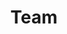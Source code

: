 ---
layout: team
title: Team
permalink: team_info
nav_order: 4
employees:
  - name: Xing Xie
    photo: Xing_Xie.png
    position: Senior Principle Research Manager
    institution: Microsoft Research Asia
  - name: Xiaoyuan Yi
    photo: Xiaoyuan_Yi.png
    position: Senior Researcher
    institution: Microsoft Research Asia
  - name: Jing Yao
    photo: Jing_Yao.png
    position: Researcher
    institution: Microsoft Research Asia
  - name: Beibei Shi
    photo: Beibei_Shi.png
    position: Senior Research  PM
    institution: Microsoft Research Asia
  - name: Scarlett Li
    photo: scarlett.png
    position: Principal Research PM Manager
    institution: Microsoft Research Asia
  - name: Yang Ou
    photo: ouyang.png
    position: Senior Designer
    institution: Microsoft Research Asia
  - name: Tiantian Xue 
    photo: tiantian.png
    position: Development
    institution: Microsoft Research Asia
  - name: Geli Guo
    photo: geli.png
    position: UI&UX Designer
    institution: Microsoft Research Asia
collaborators:
  - name: Xiting Wang
    photo: Xiting_Wang.png
    position: Assistant Professor
    institution: Renmin University of China
  - name: Peng Zhang
    photo: Peng_Zhang.png
    position: Associate Professor
    institution: School of Computer Science, Fudan University
  - name: Linus Huang
    photo: Linus_Huang.png
    position: Assistant Professor
    institution: Division of Humanities, Hong Kong University of Science and Technology
interns:
  - name: Yifan Gong
    photo: Yifan_Gong.png
    position: Undergraduate Student
    institution: College of Computer Science and Electronic Engineering, Hunan University
    workIntro: Algorithm Research
    InternshipTime: Internship Period 2023.10-2024.05
  - name: Shitong Duan
    photo: Shitong_Duan.png
    position: Master Student
    institution: School of Computer Science, Fudan University
    workIntro: Algorithm Research
    InternshipTime: Internship Period 2023.04-2023.10
  - name: Xingqi Wang
    photo: Xingqi_Wang.png
    position: PhD Student
    institution: Department of Computer Science and Technology, Tsinghua University
    workIntro: Algorithm Research
    InternshipTime: Internship Period 2023.02-2023.09
  - name: Yan Liu
    photo: Yan_Liu.png
    position: PhD Student
    institution: School of Informatics, The University of Edinburgh
    workIntro: Algorithm Research
    InternshipTime: Internship Period 2023.11-2024.04
  - name: Yuhan Zeng
    photo: Yuhan_Zeng.png
    position: Undergraduate Student
    institution: Chu Kochen Honors College, Zhejiang University
    workIntro: Outreach Acceleration
    InternshipTime: Internship Period 2024.2-2024.7
   
---